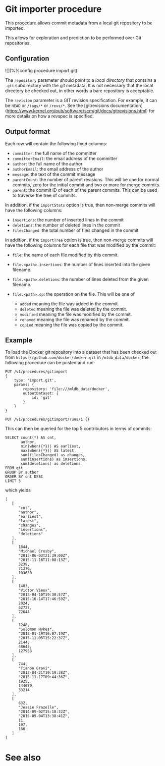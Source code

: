 # Git importer procedure

This procedure allows commit metadata from a local git repository
to be imported.

This allows for exploration and prediction to be performed over Git
repositories.

## Configuration

![](%%config procedure import.git)

The `repository` parameter should point to a *local directory* that
contains a `.git` subdirectory with the git metadata.  It is not
necessary that the local directory be checked out, in other words
a bare repository is acceptable.

The `revision` parameter is a GIT revision specification.  For example,
it can be `HEAD` or `/tags/*` or `/revs/*`.  See the [gitrevisions documentation] (https://www.kernel.org/pub/software/scm/git/docs/gitrevisions.html) for
more details on how a revspec is specified.

## Output format

Each row will contain the following fixed columns:

- `committer`: the full name of the committer
- `committerEmail`: the email address of the committer
- `author`: the full name of the author
- `authorEmail`: the email address of the author
- `message`: the text of the commit message
- `parentCount`: the number of parent revisions.  This will be one for
  normal commits, zero for the initial commit and two or more for
  merge commits.
- `parent`: the commit ID of each of the parent commits.  This can be
  used to traverse the tree of commits.

In addition, if the `importStats` option is true, then non-merge commits
will have the following columns:

- `insertions`: the number of inserted lines in the commit
- `deletions`: the number of deleted lines in the commit
- `filesChanged`: the total number of files changed in the commit

In addition, if the `importTree` option is true, then non-merge commits
will have the following columns for each file that was modified by the
commit:

- `file`: the name of each file modified by this commit.
- `file.<path>.insertions`: the number of lines inserted into the given
  filename.
- `file.<path>.deletions`: the number of lines deleted from the given
  filename.
- `file.<path>.op`: the operation on the file.  This will be one of

  - `added` meaning the file was added in the commit.
  - `deleted` meaning the file was deleted by the commit.
  - `modified` meaning the file was modified by the commit.
  - `renamed` meaning the file was renamed by the commit.
  - `copied` meaning the file was copied by the commit.


## Example

To load the Docker git repository into a dataset that has been checked
out from `https://github.com/docker/docker.git` in `/mldb_data/docker`,
the following procedure can be posted and run:

```
PUT /v1/procedures/gitimport
{
    type: 'import.git',
    params: {
        repository: 'file:///mldb_data/docker',
        outputDataset: {
            id: 'git'
        }
    }
}

PUT /v1/procedures/gitimport/runs/1 {}
```

This can then be queried for the top 5 contributors in terms of commits:

```
SELECT count(*) AS cnt,
       author,
       min(when({*})) AS earliest,
       max(when({*})) AS latest,
       sum(filesChanged) as changes,
       sum(insertions) as insertions,
       sum(deletions) as deletions
FROM git
GROUP BY author
ORDER BY cnt DESC
LIMIT 5
```

which yields

```
[
   [
      "cnt",
      "author",
      "earliest",
      "latest",
      "changes",
      "insertions",
      "deletions"
   ],
   [
      1844,
      "Michael Crosby",
      "2013-06-03T21:39:00Z",
      "2015-11-18T11:08:13Z",
      3239,
      71376,
      103630
   ],
   [
      1483,
      "Victor Vieux",
      "2013-04-10T19:30:57Z",
      "2015-10-14T17:46:59Z",
      2024,
      62727,
      72644
   ],
   [
      1248,
      "Solomon Hykes",
      "2013-01-19T16:07:19Z",
      "2015-11-05T15:22:37Z",
      2144,
      48645,
      127953
   ],
   [
      744,
      "Tianon Gravi",
      "2013-04-21T19:19:38Z",
      "2015-11-17T09:44:36Z",
      1925,
      144679,
      33214
   ],
   [
      632,
      "Jessie Frazelle",
      "2014-09-02T15:18:32Z",
      "2015-09-04T13:38:41Z",
      11,
      197,
      186
   ]
]
```

# See also

